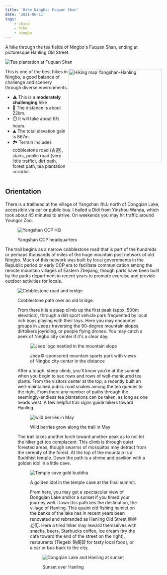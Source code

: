 ```yaml
---
title: 'Hike Ningbo: Fuquan Shan'
date: '2021-06-11'
tags:
    - china
    - hike
    - ningbo
---
```


A hike through the tea fields of Ningbo's Fuquan Shan, ending at picturesque Hanling Old Street.

![Tea plantation at Fuquan Shan](/img/posts/hike-ningbo-fuquan-shan/tea_plant_fuquanshan.jpg)

<!-- more -->

<aside style="display:flex">
<div style="flex:1; gap:1em;">
This is one of the best hikes in Ningbo, a good balance of challenge and scenery through diverse environments.

-   ⚠️ This is a <strong>moderately challenging</strong> hike
-   🥾 The distance is about 22km.
-   ⏱️ It will take about 6½ hours.
-   ⛰️ The total elevation gain is 867m.
-   🏞️ Terrain includes cobblestone road (古道), stairs, public road (very little traffic), dirt path, forest path, tea plantation corridor.

</div>
<img title="Hiking map Yangshan-Hanling" src="/img/posts/hike-ningbo-fuquan-shan/yangshan-hanling_map.jpg" style="width:300px;height:auto" />
</aside>

## Orientation

There is a trailhead at the village of Yangshan 羊山 north of Dongqian Lake, accessible via car or public bus. I hailed a Didi from Yinzhou Wanda, which took about 45 minutes to arrive. On weekends you may hit traffic around Youngor Zoo.

<figure>

![Yangshan CCP HQ](/img/posts/hike-ningbo-fuquan-shan/yangshan_ccp.jpg)

<figcaption>Yangshan CCP headquarters</figcaption>
</figure>

The trail begins as a narrow cobblestone road that is part of the hundreds or perhaps thousands of miles of the huge mountain post network of old Ningbo. Much of this network was built by local governments in the Republic period or early CCP era to facilitate communication among the remote mountain villages of Eastern Zhejiang, though parts have been built by the parks department in recent years to promote exercise and provide outdoor activities for locals.

<figure>

![Cobblestone road and bridge](/img/posts/hike-ningbo-fuquan-shan/bridge.jpg)

<figcaption>Cobblestone path over an old bridge.</figcaption>

From there it is a steep climb up the first peak (appx. 500m elevation), through a dirt sport vehicle park frequented by local rich boys playing with their toys. Here you may encounter groups in Jeeps traversing the 90-degree mountain slopes, dirtbikers joyriding, or people flying drones. You may catch a peek of Ningbo city center if it's a clear day.

<figure>

![Jeep logo nestled in the mountain slope](/img/posts/hike-ningbo-fuquan-shan/jeep.jpg)

<figcaption>Jeep&copy;-sponsored mountain sports park with views of Ningbo city center in the distance</figcaption>
</figure>

After a tough, steep climb, you'll know you're at the summit when you begin to see rows and rows of well-manicured tea plants. From the visitors center at the top, a recently built an well-maintained public road snakes among the tea queues to the right. From there any number of paths through the seemingly-endless tea plantations can be taken, as long as one heads west. A few helpful trail signs guide hikers toward Hanling.

<figure>

![wild berries in May](/img/posts/hike-ningbo-fuquan-shan/berries.jpg)

<figcaption>Wild berries grow along the trail in May</figcaption>
</figure>

The trail takes another lurch toward another peak as to not let the hiker get too complacent. This climb is through quiet forested areas, though swarms of mosquitos may detract from the serenity of the forest. At the top of the mountain is a Buddhist temple. Down the path is a shrine and pavilion with a golden idol in a little cave.

<figure>

![Temple cave gold buddha](/img/posts/hike-ningbo-fuquan-shan/temple_cave.jpg)

<figcaption>A golden idol in the temple cave at the final summit.</figcaption>

From here, you may get a spectacular view of Dongqian Lake and/or a sunset if you timed your journey well. Down this path lies the destination, the village of Hanling. This quaint old fishing hamlet on the banks of the lake has in recent years been renovated and rebranded as Hanling Old Street 韩岭老街. Here a tired hiker may reward themselves with snacks, beers, Starbucks coffee, ice cream (try the cafe toward the end of the street on the right), restaurants (Tiegebi 贴阁碧 for tasty local food), or a car or bus back to the city.

<figure>

![Dongqian Lake and Hanling at sunset](/img/posts/hike-ningbo-fuquan-shan/sunset_hanling.jpg)

<figcaption>Sunset over Hanling</figcaption>
